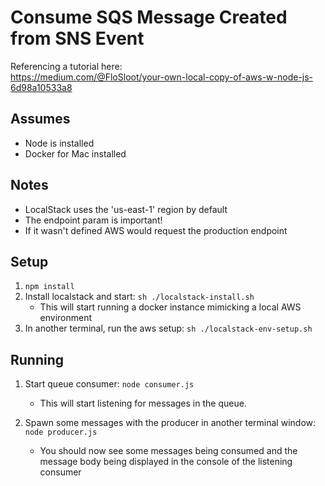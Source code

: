 # Consume SQS Message Created from SNS Event

Referencing a tutorial here:  
https://medium.com/@FloSloot/your-own-local-copy-of-aws-w-node-js-6d98a10533a8

## Assumes
* Node is installed
* Docker for Mac installed

## Notes
* LocalStack uses the 'us-east-1' region by default
* The endpoint param is important! 
* If it wasn't defined AWS would request the production endpoint

## Setup
1. `npm install`
2. Install localstack and start: `sh ./localstack-install.sh`
   * This will start running a docker instance mimicking a local AWS environment
3. In another terminal, run the aws setup: `sh ./localstack-env-setup.sh`    

## Running
1. Start queue consumer: `node consumer.js`  
   * This will start listening for messages in the queue.

2. Spawn some messages with the producer in another terminal window: 
`node producer.js`  
   * You should now see some messages being consumed and the message
body being displayed in the console of the listening consumer
